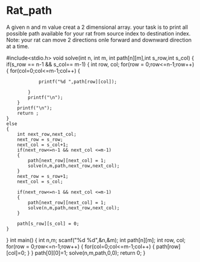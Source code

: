 # Rat_path
A given n and m value creat a 2 dimensional array. your task is to print all possible path available for your rat from source index to destination index.
Note: your rat can move 2 directions onle forward and downward direction at a time.


#include<stdio.h>
void solve(int n, int m, int path[n][m],int s_row,int s_col)
{
    if(s_row == n-1 && s_col== m-1)
    {
        int row, col;
        for(row = 0;row<=n-1;row++)
        {
            for(col=0;col<=m-1;col++)
            {
                
                printf("%d ",path[row][col]);
                
            }
            printf("\n");
        }
        printf("\n");
        return ;
    }
    else
    {
        int next_row,next_col;
        next_row = s_row;
        next_col = s_col+1;
        if(next_row<=n-1 && next_col <=m-1)
        {
            path[next_row][next_col] = 1;
            solve(n,m,path,next_row,next_col);
        }
        next_row = s_row+1;
        next_col = s_col;
    
        if(next_row<=n-1 && next_col <=m-1)
        {
            path[next_row][next_col] = 1;
            solve(n,m,path,next_row,next_col);
        }
    
        path[s_row][s_col] = 0;
    }
}
int main()
{
    int n,m;
    scanf("%d %d",&n,&m);
    int path[n][m];
    int row, col;
    for(row = 0;row<=n-1;row++)
    {
        for(col=0;col<=m-1;col++)
        {
            path[row][col]=0;
        }
    }
    path[0][0]=1;
    solve(n,m,path,0,0);
    return 0;
}

